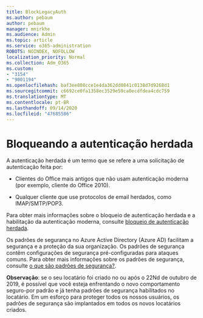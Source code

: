 ```yaml
---
title: BlockLegacyAuth
ms.author: pebaum
author: pebaum
manager: mnirkhe
ms.audience: Admin
ms.topic: article
ms.service: o365-administration
ROBOTS: NOINDEX, NOFOLLOW
localization_priority: Normal
ms.collection: Adm_O365
ms.custom:
- "3154"
- "9001194"
ms.openlocfilehash: baf3ee808cce1e4da362dd0841c0138d7d9268d1
ms.sourcegitcommit: c6692ce0fa1358ec3529e59ca0ecdfdea4cdc759
ms.translationtype: MT
ms.contentlocale: pt-BR
ms.lasthandoff: 09/14/2020
ms.locfileid: "47685586"
---
```

# <a name="blocking-legacy-authentication"></a>Bloqueando a autenticação herdada

A autenticação herdada é um termo que se refere a uma solicitação de autenticação feita por:

- Clientes do Office mais antigos que não usam autenticação moderna (por exemplo, cliente do Office 2010).

- Qualquer cliente que use protocolos de email herdados, como IMAP/SMTP/POP3.

Para obter mais informações sobre o bloqueio de autenticação herdada e a habilitação da autenticação moderna, consulte [bloqueio de autenticação herdada](https://docs.microsoft.com/azure/active-directory/conditional-access/concept-conditional-access-block-legacy-authentication).

Os padrões de segurança no Azure Active Directory (Azure AD) facilitam a segurança e a proteção da sua organização. Os padrões de segurança contêm configurações de segurança pré-configuradas para ataques comuns.
Para obter mais informações sobre os padrões de segurança, consulte [o que são padrões de segurança?](https://docs.microsoft.com/azure/active-directory/fundamentals/concept-fundamentals-security-defaults). 

**Observação**: se o seu locatário foi criado no ou após o 22Nd de outubro de 2019, é possível que você esteja enfrentando o novo comportamento seguro-por padrão e já tenha padrões de segurança habilitados no locatário.  Em um esforço para proteger todos os nossos usuários, os padrões de segurança são implantados em todos os novos locatários criados.

